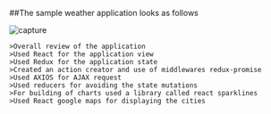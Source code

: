 ##The sample weather application looks as follows

![capture](https://user-images.githubusercontent.com/18416366/27689609-6461c1cc-5cfc-11e7-86d9-53950cd70782.PNG)
```
>Overall review of the application
>Used React for the application view
>Used Redux for the application state
>Created an action creator and use of middlewares redux-promise
>Used AXIOS for AJAX request
>Used reducers for avoiding the state mutations
>For building of charts used a library called react sparklines
>Used React google maps for displaying the cities
```